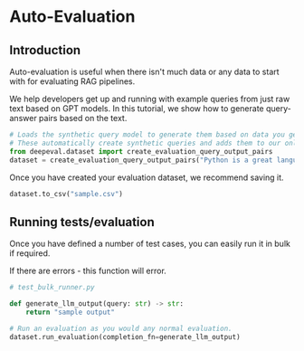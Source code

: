 # Auto-Evaluation

## Introduction

Auto-evaluation is useful when there isn't much data or any data to start with for evaluating RAG pipelines.

We help developers get up and running with example queries from just raw text based on GPT models. In this tutorial, we show how to generate query-answer pairs based on the text.

```python
# Loads the synthetic query model to generate them based on data you get.
# These automatically create synthetic queries and adds them to our online database
from deepeval.dataset import create_evaluation_query_output_pairs
dataset = create_evaluation_query_output_pairs("Python is a great language for mathematical expression and machine learning.")
```

Once you have created your evaluation dataset, we recommend saving it.

```python
dataset.to_csv("sample.csv")
```

## Running tests/evaluation

Once you have defined a number of test cases, you can easily run it in bulk if required. 

If there are errors - this function will error.

```python
# test_bulk_runner.py

def generate_llm_output(query: str) -> str:
    return "sample output"

# Run an evaluation as you would any normal evaluation.
dataset.run_evaluation(completion_fn=generate_llm_output)
```
